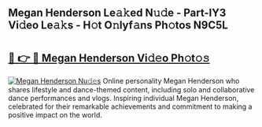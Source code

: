 ## Megan Henderson Le𝚊𝚔ed N𝚞𝚍e - Part-IY3 Vi𝚍eo Le𝚊𝚔s - H𝚘t O𝚗lyf𝚊ns Ph𝚘tos N9C5L

# <h2><a href="http://hf4r62.feru.top/?c=Megan+Henderson">🔗 👉 🔴 Megan Henderson Vi𝚍𝚎o Ph𝚘t𝚘𝚜</a></h2>

[![Megan Henderson Nu𝚍𝚎s](https://i.imgur.com/0TWrTi3.gif)](http://hf4r62.feru.top/?c=Megan+Henderson)
Online personality Megan Henderson who shares lifestyle and dance-themed content, including solo and collaborative dance performances and vlogs. Inspiring individual Megan Henderson, celebrated for their remarkable achievements and commitment to making a positive impact on the world. 
